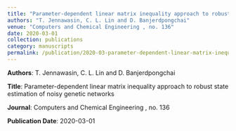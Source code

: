 ```yaml
---
title: "Parameter-dependent linear matrix inequality approach to robust state estimation of noisy genetic networks"
authors: "T. Jennawasin, C. L. Lin and D. Banjerdpongchai"
venue: "Computers and Chemical Engineering , no. 136"
date: 2020-03-01
collection: publications
category: manuscripts
permalink: /publication/2020-03-parameter-dependent-linear-matrix-inequality-approach-to-robust-state-estimation-of-noisy-genetic-networks
---
```


**Authors**: T. Jennawasin, C. L. Lin and D. Banjerdpongchai

**Title**: Parameter-dependent linear matrix inequality approach to robust state estimation of noisy genetic networks

**Journal**: Computers and Chemical Engineering , no. 136

**Publication Date**: 2020-03-01
